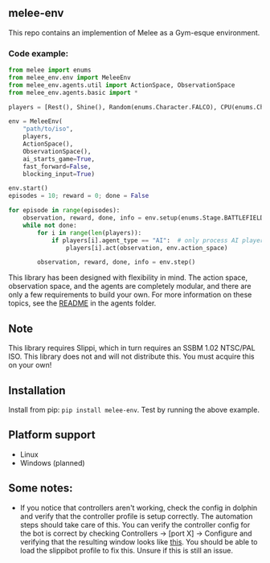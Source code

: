 melee-env
---

This repo contains an implemention of Melee as a Gym-esque environment. 

### Code example: 
```python
from melee import enums
from melee_env.env import MeleeEnv
from melee_env.agents.util import ActionSpace, ObservationSpace
from melee_env.agents.basic import *

players = [Rest(), Shine(), Random(enums.Character.FALCO), CPU(enums.Character.LINK, 3)]

env = MeleeEnv(
    "path/to/iso",
    players,
    ActionSpace(),
    ObservationSpace(),
    ai_starts_game=True,
    fast_forward=False, 
    blocking_input=True)

env.start()
episodes = 10; reward = 0; done = False

for episode in range(episodes):
    observation, reward, done, info = env.setup(enums.Stage.BATTLEFIELD)
    while not done:
        for i in range(len(players)):
            if players[i].agent_type == "AI":  # only process AI players
                players[i].act(observation, env.action_space)

        observation, reward, done, info = env.step()        
```
This library has been designed with flexibility in mind. The action space, observation space, and the agents are completely modular, and there are only a few requirements to build your own. For more information on these topics, see the [README](melee_env/agents/README.md) in the agents folder.

## Note
This library requires Slippi, which in turn requires an SSBM 1.02 NTSC/PAL ISO. This library does not and will not distribute this. You must acquire this on your own!

## Installation
Install from pip: `pip install melee-env`. Test by running the above example. 

## Platform support
* Linux
* Windows (planned)

## Some notes:
* If you notice that controllers aren't working, check the config in dolphin and verify that the controller profile is setup correctly. The automation steps should take care of this. You can verify the controller config for the bot is correct by checking Controllers -> [port X] -> Configure and verifying that the resulting window looks like [this](https://user-images.githubusercontent.com/609563/86555862-7dd45d80-bf06-11ea-8d7e-e4d8007f66a3.png). You should be able to load the slippibot profile to fix this. Unsure if this is still an issue.


